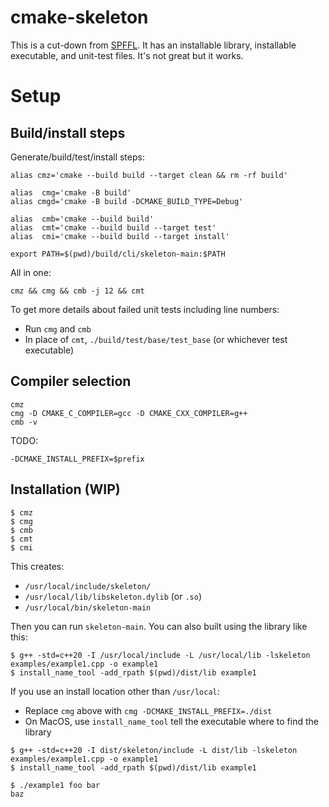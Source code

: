 # cmake-skeleton

This is a cut-down from [SPFFL](https://github.com/johnkerl/spffl).  It has an installable library,
installable executable, and unit-test files.  It's not great but it works.

# Setup

## Build/install steps

Generate/build/test/install steps:

```
alias cmz='cmake --build build --target clean && rm -rf build'

alias  cmg='cmake -B build'
alias cmgd='cmake -B build -DCMAKE_BUILD_TYPE=Debug'

alias  cmb='cmake --build build'
alias  cmt='cmake --build build --target test'
alias  cmi='cmake --build build --target install'

export PATH=$(pwd)/build/cli/skeleton-main:$PATH
```

All in one:

```
cmz && cmg && cmb -j 12 && cmt
```

To get more details about failed unit tests including line numbers:

* Run `cmg` and `cmb`
* In place of `cmt`, `./build/test/base/test_base` (or whichever test executable)

## Compiler selection

```
cmz
cmg -D CMAKE_C_COMPILER=gcc -D CMAKE_CXX_COMPILER=g++
cmb -v
```

TODO:
```
-DCMAKE_INSTALL_PREFIX=$prefix
```

## Installation (WIP)

```
$ cmz
$ cmg
$ cmb
$ cmt
$ cmi
```

This creates:

* `/usr/local/include/skeleton/`
* `/usr/local/lib/libskeleton.dylib` (or `.so`)
* `/usr/local/bin/skeleton-main`

Then you can run `skeleton-main`. You can also built using the library like this:

```
$ g++ -std=c++20 -I /usr/local/include -L /usr/local/lib -lskeleton examples/example1.cpp -o example1
$ install_name_tool -add_rpath $(pwd)/dist/lib example1
```

If you use an install location other than `/usr/local`:

* Replace `cmg` above with `cmg -DCMAKE_INSTALL_PREFIX=./dist`
* On MacOS, use `install_name_tool` tell the executable where to find the library

```
$ g++ -std=c++20 -I dist/skeleton/include -L dist/lib -lskeleton examples/example1.cpp -o example1
$ install_name_tool -add_rpath $(pwd)/dist/lib example1
```

```
$ ./example1 foo bar
baz
```
